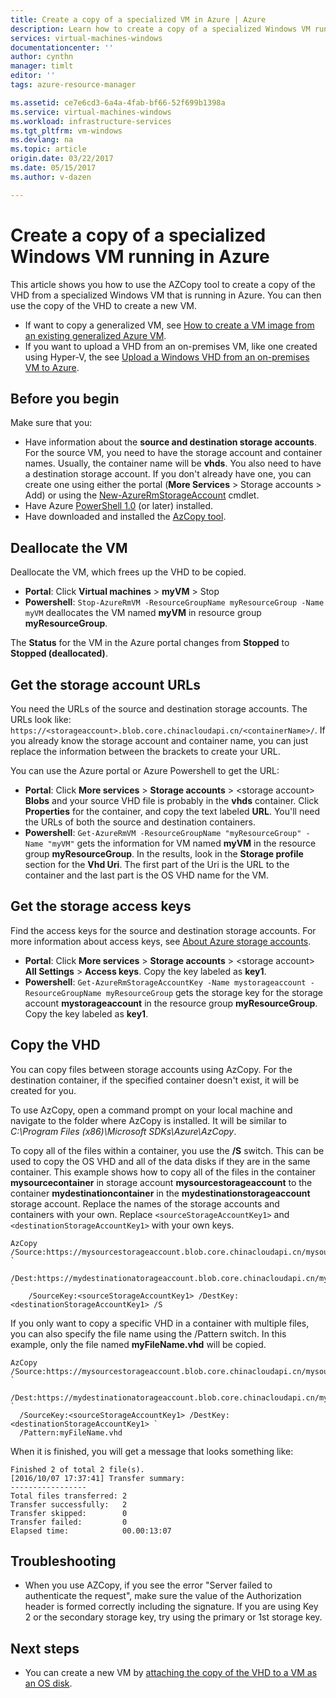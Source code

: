 ```yaml
---
title: Create a copy of a specialized VM in Azure | Azure
description: Learn how to create a copy of a specialized Windows VM running in Azure, in the Resource Manager deployment model.
services: virtual-machines-windows
documentationcenter: ''
author: cynthn
manager: timlt
editor: ''
tags: azure-resource-manager

ms.assetid: ce7e6cd3-6a4a-4fab-bf66-52f699b1398a
ms.service: virtual-machines-windows
ms.workload: infrastructure-services
ms.tgt_pltfrm: vm-windows
ms.devlang: na
ms.topic: article
origin.date: 03/22/2017
ms.date: 05/15/2017
ms.author: v-dazen

---
```

# Create a copy of a specialized Windows VM running in Azure
This article shows you how to use the AZCopy tool to create a copy of the VHD from a specialized Windows VM that is running in Azure. You can then use the copy of the VHD to create a new VM. 

* If want to copy a generalized VM, see [How to create a VM image from an existing generalized Azure VM](capture-image.md?toc=%2fvirtual-machines%2fwindows%2ftoc.json).
* If you want to upload a VHD from an on-premises VM, like one created using Hyper-V, the see [Upload a Windows VHD from an on-premises VM to Azure](upload-image.md?toc=%2fvirtual-machines%2fwindows%2ftoc.json).

## Before you begin
Make sure that you:

* Have information about the **source and destination storage accounts**. For the source VM, you need to have the storage account and container names. Usually, the container name will be **vhds**. You also need to have a destination storage account. If you don't already have one, you can create one using either the portal (**More Services** > Storage accounts > Add) or using the [New-AzureRmStorageAccount](https://docs.microsoft.com/powershell/module/azurerm.storage/new-azurermstorageaccount) cmdlet. 
* Have Azure [PowerShell 1.0](https://docs.microsoft.com/powershell/azure/overview) (or later) installed.
* Have downloaded and installed the [AzCopy tool](../../storage/storage-use-azcopy.md). 

## Deallocate the VM
Deallocate the VM, which frees up the VHD to be copied. 

* **Portal**: Click **Virtual machines** > **myVM** > Stop
* **Powershell**: `Stop-AzureRmVM -ResourceGroupName myResourceGroup -Name myVM` deallocates the VM named **myVM** in resource group **myResourceGroup**.

The **Status** for the VM in the Azure portal changes from **Stopped** to **Stopped (deallocated)**.

## Get the storage account URLs
You need the URLs of the source and destination storage accounts. The URLs look like: `https://<storageaccount>.blob.core.chinacloudapi.cn/<containerName>/`. If you already know the storage account and container name, you can just replace the information between the brackets to create your URL. 

You can use the Azure portal or Azure Powershell to get the URL:

* **Portal**: Click **More services** > **Storage accounts** > \<storage account\> **Blobs** and your source VHD file is probably in the **vhds** container. Click **Properties** for the container, and copy the text labeled **URL**. You'll need the URLs of both the source and destination containers. 
* **Powershell**: `Get-AzureRmVM -ResourceGroupName "myResourceGroup" -Name "myVM"` gets the information for VM named **myVM** in the resource group **myResourceGroup**. In the results, look in the **Storage profile** section for the **Vhd Uri**. The first part of the Uri is the URL to the container and the last part is the OS VHD name for the VM.

## Get the storage access keys
Find the access keys for the source and destination storage accounts. For more information about access keys, see [About Azure storage accounts](../../storage/storage-create-storage-account.md).

* **Portal**: Click **More services** > **Storage accounts** > \<storage account\> **All Settings** > **Access keys**. Copy the key labeled as **key1**.
* **Powershell**: `Get-AzureRmStorageAccountKey -Name mystorageaccount -ResourceGroupName myResourceGroup` gets the storage key for the storage account **mystorageaccount** in the resource group **myResourceGroup**. Copy the key labeled as **key1**.

## Copy the VHD
You can copy files between storage accounts using AzCopy. For the destination container, if the specified container doesn't exist, it will be created for you. 

To use AzCopy, open a command prompt on your local machine and navigate to the folder where AzCopy is installed. It will be similar to *C:\Program Files (x86)\Microsoft SDKs\Azure\AzCopy*. 

To copy all of the files within a container, you use the **/S** switch. This can be used to copy the OS VHD and all of the data disks if they are in the same container. This example shows how to copy all of the files in the container **mysourcecontainer** in storage account **mysourcestorageaccount** to the container **mydestinationcontainer** in the **mydestinationstorageaccount** storage account. Replace the names of the storage accounts and containers with your own. Replace `<sourceStorageAccountKey1>` and `<destinationStorageAccountKey1>` with your own keys.

```
AzCopy /Source:https://mysourcestorageaccount.blob.core.chinacloudapi.cn/mysourcecontainer `
    /Dest:https://mydestinationatorageaccount.blob.core.chinacloudapi.cn/mydestinationcontainer `
    /SourceKey:<sourceStorageAccountKey1> /DestKey:<destinationStorageAccountKey1> /S
```

If you only want to copy a specific VHD in a container with multiple files, you can also specify the file name using the /Pattern switch. In this example, only the file named **myFileName.vhd** will be copied.

```
AzCopy /Source:https://mysourcestorageaccount.blob.core.chinacloudapi.cn/mysourcecontainer `
  /Dest:https://mydestinationatorageaccount.blob.core.chinacloudapi.cn/mydestinationcontainer `
  /SourceKey:<sourceStorageAccountKey1> /DestKey:<destinationStorageAccountKey1> `
  /Pattern:myFileName.vhd
```

When it is finished, you will get a message that looks something like:

```
Finished 2 of total 2 file(s).
[2016/10/07 17:37:41] Transfer summary:
-----------------
Total files transferred: 2
Transfer successfully:   2
Transfer skipped:        0
Transfer failed:         0
Elapsed time:            00.00:13:07
```

## Troubleshooting
* When you use AZCopy, if you see the error "Server failed to authenticate the request", make sure the value of the Authorization header is formed correctly including the signature. If you are using Key 2 or the secondary storage key, try using the primary or 1st storage key.

## Next steps
* You can create a new VM by [attaching the copy of the VHD to a VM as an OS disk](create-vm-specialized.md?toc=%2fvirtual-machines%2fwindows%2ftoc.json).
